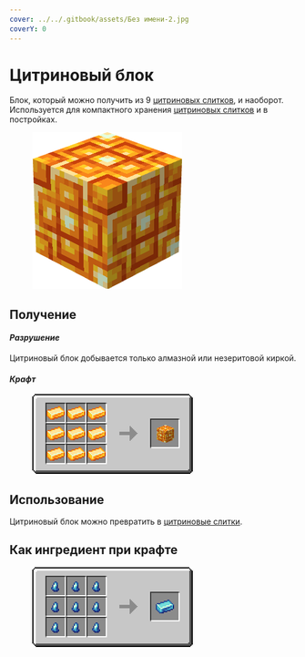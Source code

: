 ```yaml
---
cover: ../../.gitbook/assets/Без имени-2.jpg
coverY: 0
---
```


# Цитриновый блок

Блок, который можно получить из 9 [цитриновых слитков](../materialy/metally-i-mineraly/citrinovyi-slitok.md), и наоборот. Используется для компактного хранения [цитриновых слитков](../materialy/metally-i-mineraly/citrinovyi-slitok.md) и в постройках.

<figure><img src="../../.gitbook/assets/yellow_ore_block.png" alt=""><figcaption></figcaption></figure>

## Получение

#### _Разрушение_

Цитриновый блок добывается только алмазной или незеритовой киркой.

#### _Крафт_

<figure><img src="../../.gitbook/assets/yellow_ore_block_result-x1.png" alt=""><figcaption></figcaption></figure>

## Использование

Цитриновый блок можно превратить в [цитриновые слитки](../materialy/metally-i-mineraly/citrinovyi-slitok.md).

## Как ингредиент при крафте

<figure><img src="../../.gitbook/assets/Новый проект.png" alt=""><figcaption></figcaption></figure>
